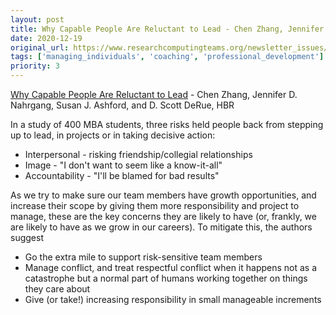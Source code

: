 ```yaml
---
layout: post
title: Why Capable People Are Reluctant to Lead - Chen Zhang, Jennifer D. Nahrgang, Susan J. Ashford, and D. Scott DeRue, HBR
date: 2020-12-19
original_url: https://www.researchcomputingteams.org/newsletter_issues/0055
tags: ['managing_individuals', 'coaching', 'professional_development']
priority: 3
---
```


<!-- markdownlint-disable MD033 -->
<!-- markdownlint-disable MD041 -->
<!-- markdownlint-disable MD049 -->

[Why Capable People Are Reluctant to Lead](https://hbr.org/2020/12/why-capable-people-are-reluctant-to-lead) - Chen Zhang, Jennifer D. Nahrgang, Susan J. Ashford, and D. Scott DeRue, HBR

In a study of 400 MBA students, three risks held people back from stepping up to lead, in projects or in taking decisive action:

- Interpersonal - risking friendship/collegial relationships
- Image - "I don't want to seem like a know-it-all"
- Accountability - "I'll be blamed for bad results"

As we try to make sure our team members have growth opportunities, and increase their scope by giving them more responsibility and project to manage, these are the key concerns they are likely to have (or, frankly, we are likely to have as we grow in our careers). To mitigate this, the authors suggest

- Go the extra mile to support risk-sensitive team members
- Manage conflict, and treat respectful conflict when it happens not as a catastrophe but a normal part of humans working together on things they care about
- Give (or take!) increasing responsibility in small manageable increments